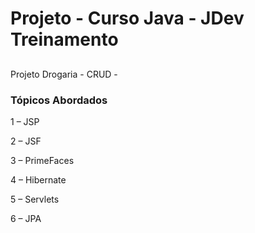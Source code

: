 # Projeto - Curso Java - JDev Treinamento

## 

Projeto Drogaria - CRUD - 

### Tópicos Abordados

1 – JSP

2 – JSF

3 – PrimeFaces 

4 – Hibernate 

5 – Servlets

6 – JPA

